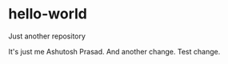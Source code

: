 # hello-world
Just another repository

It's just me Ashutosh Prasad.
And another change.
Test change.
